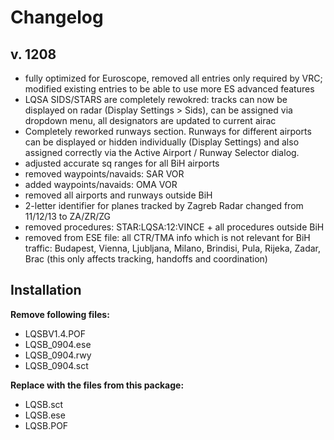 # Changelog

## v. 1208
* fully optimized for Euroscope, removed all entries only required by VRC; modified existing entries to be able
  to use more ES advanced features
* LQSA SIDS/STARS are completely rewokred: tracks can now be displayed on radar (Display Settings > Sids),
  can be assigned via dropdown menu, all designators are updated to current airac
* Completely reworked runways section. Runways for different airports can be displayed or hidden
  individually (Display Settings) and also assigned correctly via the Active Airport / Runway Selector dialog.
* adjusted accurate sq ranges for all BiH airports
* removed waypoints/navaids: SAR VOR
* added waypoints/navaids: OMA VOR
* removed all airports and runways outside BiH
* 2-letter identifier for planes tracked by Zagreb Radar changed from 11/12/13 to ZA/ZR/ZG
* removed procedures: STAR:LQSA:12:VINCE + all procedures outside BiH
* removed from ESE file: all CTR/TMA info which is not relevant for BiH traffic: Budapest, Vienna, Ljubljana,
  Milano, Brindisi, Pula, Rijeka, Zadar, Brac (this only affects tracking, handoffs and coordination)

## Installation

**Remove following files:**

* LQSBV1.4.POF
* LQSB_0904.ese
* LQSB_0904.rwy
* LQSB_0904.sct

**Replace with the files from this package:**

* LQSB.sct
* LQSB.ese
* LQSB.POF
